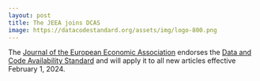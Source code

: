 ```yaml
---
layout: post
title: The JEEA joins DCAS
image: https://datacodestandard.org/assets/img/logo-800.png
---
```


The [Journal of the European Economic Association](https://academic.oup.com/jeea) endorses the [Data and Code Availability Standard](/) and will apply it to all new articles effective February 1, 2024.
